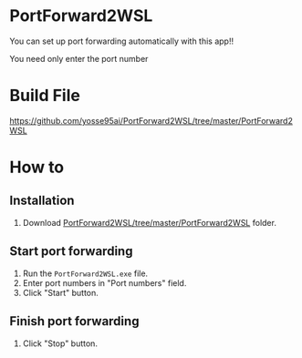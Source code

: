 # PortForward2WSL
You can set up port forwarding automatically with this app!!

You need only enter the port number

# Build File
https://github.com/yosse95ai/PortForward2WSL/tree/master/PortForward2WSL

# How to
## Installation
1. Download [PortForward2WSL/tree/master/PortForward2WSL](https://github.com/yosse95ai/PortForward2WSL/tree/master/PortForward2WSL) folder.

## Start port forwarding
1. Run the `PortForward2WSL.exe` file.
1. Enter port numbers in "Port numbers" field.
4. Click "Start" button.

## Finish port forwarding
1. Click "Stop" button.
